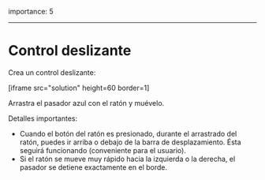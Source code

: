 importance: 5

---

# Control deslizante

Crea un control deslizante:

[iframe src="solution" height=60 border=1]

Arrastra el pasador azul con el ratón y muévelo.

Detalles importantes:

- Cuando el botón del ratón es presionado, durante el arrastrado del ratón, puedes ir arriba o debajo de la barra de desplazamiento. Ésta seguirá funcionando (conveniente para el usuario).
- Si el ratón se mueve muy rápido hacia la izquierda o la derecha, el pasador se detiene exactamente en el borde.
